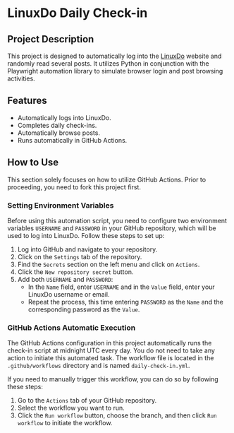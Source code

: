 # LinuxDo Daily Check-in

## Project Description
This project is designed to automatically log into the [LinuxDo](https://linux.do/) website and randomly read several posts. It utilizes Python in conjunction with the Playwright automation library to simulate browser login and post browsing activities.

## Features
- Automatically logs into LinuxDo.
- Completes daily check-ins.
- Automatically browse posts.
- Runs automatically in GitHub Actions.

## How to Use
This section solely focuses on how to utilize GitHub Actions. Prior to proceeding, you need to fork this project first.

### Setting Environment Variables
Before using this automation script, you need to configure two environment variables `USERNAME` and `PASSWORD` in your GitHub repository, which will be used to log into LinuxDo. Follow these steps to set up:

1. Log into GitHub and navigate to your repository.
2. Click on the `Settings` tab of the repository.
3. Find the `Secrets` section on the left menu and click on `Actions`.
4. Click the `New repository secret` button.
5. Add both `USERNAME` and `PASSWORD`:
   - In the `Name` field, enter `USERNAME` and in the `Value` field, enter your LinuxDo username or email.
   - Repeat the process, this time entering `PASSWORD` as the `Name` and the corresponding password as the `Value`.

### GitHub Actions Automatic Execution
The GitHub Actions configuration in this project automatically runs the check-in script at midnight UTC every day. You do not need to take any action to initiate this automated task. The workflow file is located in the `.github/workflows` directory and is named `daily-check-in.yml`.

If you need to manually trigger this workflow, you can do so by following these steps:

1. Go to the `Actions` tab of your GitHub repository.
2. Select the workflow you want to run.
3. Click the `Run workflow` button, choose the branch, and then click `Run workflow` to initiate the workflow.
